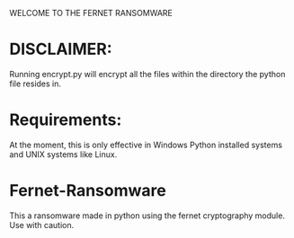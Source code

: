 WELCOME TO THE FERNET RANSOMWARE <br>
# DISCLAIMER:
Running encrypt.py will encrypt all the files within the directory the python file resides in.
# Requirements:
At the moment, this is only effective in Windows Python installed systems and UNIX systems like Linux.
# Fernet-Ransomware
This a ransomware made in python using the fernet cryptography module. Use with caution.
